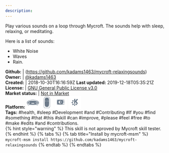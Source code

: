 ```yaml
---
description: 
---
```

Play various sounds on a loop through Mycroft. The sounds help with sleep, relaxing, or meditating.

Here is a list of sounds:

* White Noise
* Waves
* Rain.

**Github:** | (https://github.com/kadams1463/mycroft-relaxingsounds)  
**Owner:** | [@kadams1463](https://github.com/kadams1463)  
**Created:** | 2018-10-30T16:16:59Z  **Last updated:** 2019-12-18T05:35:21Z  
**License:** | [GNU General Public License v3.0](https://api.github.com/licenses/gpl-3.0)  
**Market status:** | [Not in Market](https://market.mycroft.ai/skill/)  
**Platform:**   ![](.gitbook/assets/mark-1-icon.png)  ![](.gitbook/assets/mark-2-icon.png)  ![](.gitbook/assets/picroft-icon.png)  ![](.gitbook/assets/kde.png)   
**Tags:** \#health, \#sleep \#Development \#and \#Contributing \#If \#you \#find \#something \#that \#this \#skill \#can \#improve, \#please \#feel \#free \#to \#make \#edits \#and \#contributions.   
{% hint style="warning" %}
This skill is not aproved by Mycroft skill tester.
{% endhint %}
  {% tabs %}
{% tab title="Install by mycroft-msm" %}
``` mycroft-msm install https://github.com/kadams1463/mycroft-relaxingsounds```
{% endtab %}
  {% endtabs %}
  